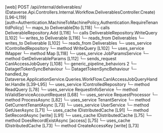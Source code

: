 [web] POST /api/internal/deliverables/  (Dataverse.Api.Controllers.Internal.Workflow.DeliverablesController.Create)  [L96–L119] [auth=Authentication.MachineToMachinePolicy,Authentication.RequireTenantIdPolicy]
  └─ maps_to DeliverableDto [L118]
  └─ calls DeliverableRepository.Add [L116]
  └─ calls DeliverableRepository.WriteQuery [L102]
  └─ writes_to Deliverable [L116]
    └─ reads_from Deliverables
  └─ writes_to Deliverable [L102]
    └─ reads_from Deliverables
  └─ uses_service IControlledRepository<Deliverable>
    └─ method WriteQuery [L102]
  └─ uses_service IMapper
    └─ method Map [L118]
  └─ uses_service JobParamsService
    └─ method GetDeliverableParams [L112]
  └─ sends_request CanIAccessJobQuery [L108]
    └─ generic_pipeline_behaviors 2
      └─ DatagetTokenSyncBehaviour
      └─ DatagetTokenSyncBehaviour
    └─ handled_by Dataverse.ApplicationService.Queries.WorkFlow.CanIAccessJobQueryHandler.Handle [L39–L95]
      └─ uses_service IControlledRepository<Job>
        └─ method ReadQuery [L78]
      └─ uses_service RequestInfoService
        └─ method IsValidServiceAccountRequest [L68]
      └─ uses_service RequestProcessor
        └─ method ProcessAsync [L82]
      └─ uses_service TenantService
        └─ method GetCurrentTenantAsync [L73]
      └─ uses_service UserService
        └─ method GetUserAsync [L71]
      └─ uses_cache IDistributedCache [L91]
        └─ method SetRecordAsync [write] [L91]
      └─ uses_cache IDistributedCache [L75]
        └─ method DoesRecordExistAsync [access] [L75]
      └─ uses_cache IDistributedCache [L73]
        └─ method CreateAccessKey [write] [L73]

